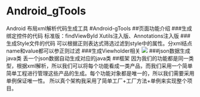 # Android_gTools
Android 布局xml解析代码生成工具
#Android-gTools
##页面功能介绍
###生成绑定控件的代码
标准版：findViewById
Xutils注入版、Annotations注入版
###生成Style文件的代码
可以根据正则表达式筛选过滤到style中的属性。分xml结点name和value都可以参正则过滤
###生成Viewholder相关
![](leanote://file/getImage?fileId=56eb6e013dbfad3169000018)
###json数据生成java类
丢一个json数据自动生成对应的java类
##框架
因为我们的功能都是同一类型，根据xml解析，所以我们可以将每个功能看成一类产品，而我们采用一个简单简单工程进行管理这些产品的生成。每个功能对象都是唯一的，所以我们需要采用单例保证唯一性。
所以真个架构我采用了简单工厂+工厂方法+单例来实现整个项目。
